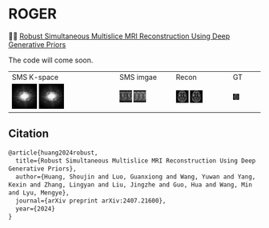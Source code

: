 # ROGER
👏👏 [Robust Simultaneous Multislice MRI Reconstruction Using Deep Generative Priors](https://arxiv.org/abs/2407.21600)

The code will come soon.

<table>
  <tr>
    <td>
        SMS K-space
    </td>
    <td>
        SMS imgae
    </td>
    <td>
       Recon
    </td>
    <td>
       GT
    </td>
    
  </tr>
  <tr>
    <td>
        <img src="mics/k-space.png" width="25%">
        <img src="mics/k-space.png" width="25%">
    </td>
    <td>
        <img src="mics/img_MB4R2.png" width="25%">
        <img src="mics/img_MB4R3.png" width="25%">
    </td>
    <td>
        <img src="mics/fastMRI_MB4R2.gif" frameBorder="0" class="giphy-embed" allowFullScreen width="25%">
        <img src="mics/fastMRI_MB4R3.gif" frameBorder="0" class="giphy-embed" allowFullScreen width="25%">
    </td>
    <td>
        <img src="mics/gt.gif"            frameBorder="0" class="giphy-embed" allowFullScreen width="25%">
    </td>
  </tr>
</table>



## Citation
```
@article{huang2024robust,
  title={Robust Simultaneous Multislice MRI Reconstruction Using Deep Generative Priors},
  author={Huang, Shoujin and Luo, Guanxiong and Wang, Yuwan and Yang, Kexin and Zhang, Lingyan and Liu, Jingzhe and Guo, Hua and Wang, Min and Lyu, Mengye},
  journal={arXiv preprint arXiv:2407.21600},
  year={2024}
}
```
